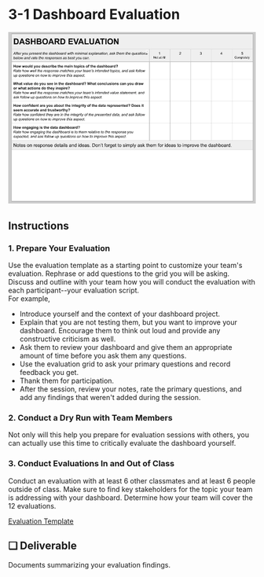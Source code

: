 # 3-1 Dashboard Evaluation

![](../../.gitbook/assets/dashboardevaltemplate%20%282%29.png)

## Instructions

### 1. Prepare Your Evaluation

Use the evaluation template as a starting point to customize your team's evaluation. Rephrase or add questions to the grid you will be asking. Discuss and outline with your team how you will conduct the evaluation with each participant--your evaluation script.  
For example,

* Introduce yourself and the context of your dashboard project.
* Explain that you are not testing them, but you want to improve your dashboard. Encourage them to think out loud and provide any constructive criticism as well.
* Ask them to review your dashboard and give them an appropriate amount of time before you ask them any questions.
* Use the evaluation grid to ask your primary questions and record feedback you get.
* Thank them for participation.
* After the session, review your notes, rate the primary questions, and add any findings that weren't added during the session.

### 2. Conduct a Dry Run with Team Members

Not only will this help you prepare for evaluation sessions with others, you can actually use this time to critically evaluate the dashboard yourself.

### 3. Conduct Evaluations In and Out of Class

Conduct an evaluation with at least 6 other classmates and at least 6 people outside of class. Make sure to find key stakeholders for the topic your team is addressing with your dashboard. Determine how your team will cover the 12 evaluations.

[Evaluation Template](https://docs.google.com/document/d/17Fcd0qelFakvL877quaqmWTg11CTw3P8xwnkV0xuYY4/edit?usp=sharing)

## **❏ Deliverable**

Documents summarizing your evaluation findings.


